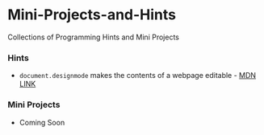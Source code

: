 # Mini-Projects-and-Hints
Collections of Programming Hints and Mini Projects

### Hints
- `document.designmode` makes the contents of a webpage editable - [MDN LINK](https://developer.mozilla.org/en-US/docs/Web/API/Document/designMode)

### Mini Projects
- Coming Soon
